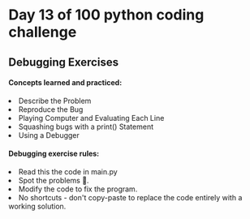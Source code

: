 <h1>Day 13 of 100 python coding challenge</h1>
<h2>Debugging Exercises</h2>
<h4>Concepts learned and practiced:</h4>
<li>Describe the Problem
<li>Reproduce the Bug
<li>Playing Computer and Evaluating Each Line
<li>Squashing bugs with a print() Statement
<li>Using a Debugger
  <h4>Debugging exercise rules:</h4>
<li> Read this the code in main.py
<li> Spot the problems 🐞. 
<li> Modify the code to fix the program. 
<li> No shortcuts  - don't copy-paste to replace the code entirely with a working solution. 

